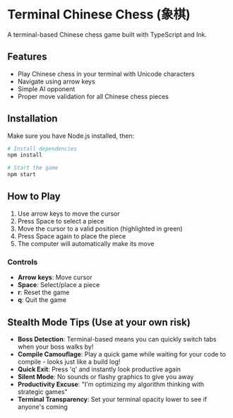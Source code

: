 # Terminal Chinese Chess (象棋)

A terminal-based Chinese chess game built with TypeScript and Ink.

## Features

- Play Chinese chess in your terminal with Unicode characters
- Navigate using arrow keys
- Simple AI opponent
- Proper move validation for all Chinese chess pieces

## Installation

Make sure you have Node.js installed, then:

```bash
# Install dependencies
npm install

# Start the game
npm start
```

## How to Play

1. Use arrow keys to move the cursor
2. Press Space to select a piece
3. Move the cursor to a valid position (highlighted in green)
4. Press Space again to place the piece
5. The computer will automatically make its move

### Controls

- **Arrow keys**: Move cursor
- **Space**: Select/place a piece
- **r**: Reset the game
- **q**: Quit the game

## Stealth Mode Tips (Use at your own risk)

- **Boss Detection**: Terminal-based means you can quickly switch tabs when your boss walks by!
- **Compile Camouflage**: Play a quick game while waiting for your code to compile - looks just like a build log!
- **Quick Exit**: Press 'q' and instantly look productive again
- **Silent Mode**: No sounds or flashy graphics to give you away
- **Productivity Excuse**: "I'm optimizing my algorithm thinking with strategic games"
- **Terminal Transparency**: Set your terminal opacity lower to see if anyone's coming


